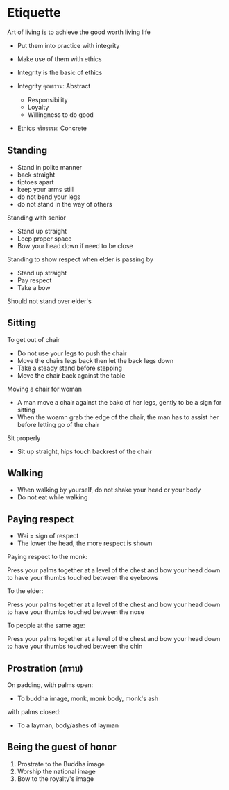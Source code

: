 # Etiquette
Art of living is to achieve the good worth living life

- Put them into practice with integrity
- Make use of them with ethics

- Integrity is the basic of ethics
- Integrity คุณธรรม: Abstract
  - Responsibility
  - Loyalty
  - Willingness to do good
- Ethics จริยธรรม: Concrete

## Standing

- Stand in polite manner
- back straight
- tiptoes apart
- keep your arms still
- do not bend your legs
- do not stand in the way of others

Standing with senior

- Stand up straight
- Leep proper space
- Bow your head down if need to be close

Standing to show respect when elder is passing by

- Stand up straight
- Pay respect
- Take a bow

Should not stand over elder's

## Sitting

To get out of chair

- Do not use your legs to push the chair
- Move the chairs legs back then let the back legs down
- Take a steady stand before stepping
- Move the chair back against the table

Moving a chair for woman

- A man move a chair against the bakc of her legs, gently to be a sign for sitting
- When the woamn grab the edge of the chair, the man has to assist her before letting go of the chair

Sit properly

- Sit up straight, hips touch backrest of the chair

## Walking

- When walking by yourself, do not shake your head or your body
- Do not eat while walking

## Paying respect

- Wai = sign of respect
- The lower the head, the more respect is shown

Paying respect to the monk:

Press your palms together at a level of the chest and bow your head down to have your thumbs touched between the eyebrows

To the elder:

Press your palms together at a level of the chest and bow your head down to have your thumbs touched between the nose

To people at the same age:

Press your palms together at a level of the chest and bow your head down to have your thumbs touched between the chin

## Prostration (กราบ)

On padding, with palms open:

- To buddha image, monk, monk body, monk's ash

with palms closed:

- To a layman, body/ashes of layman

## Being the guest of honor

1. Prostrate to the Buddha image
2. Worship the national image
3. Bow to the royalty's image
